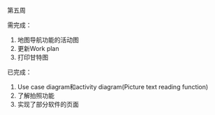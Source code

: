 第五周

需完成：
1. 地图导航功能的活动图
2. 更新Work plan
3. 打印甘特图

已完成：
1. Use case diagram和activity diagram(Picture text reading function)
2. 了解拍照功能
3. 实现了部分软件的页面